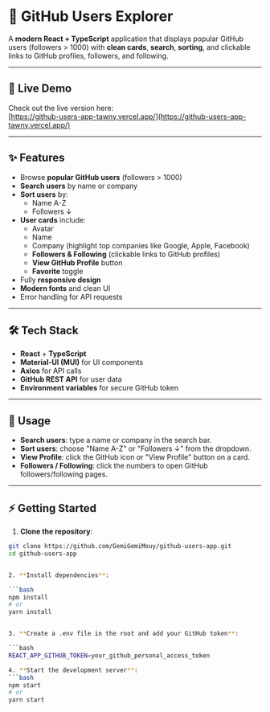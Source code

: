 # 🚀 GitHub Users Explorer

A **modern React + TypeScript** application that displays popular GitHub users (followers > 1000) with **clean cards**, **search**, **sorting**, and clickable links to GitHub profiles, followers, and following.  

---

## 🔗 Live Demo

Check out the live version here:  
[https://github-users-app-tawny.vercel.app/](https://github-users-app-tawny.vercel.app/)

---

## ✨ Features

- Browse **popular GitHub users** (followers > 1000)  
- **Search users** by name or company  
- **Sort users** by:
  - Name A-Z  
  - Followers ↓  
- **User cards** include:
  - Avatar  
  - Name  
  - Company (highlight top companies like Google, Apple, Facebook)  
  - **Followers & Following** (clickable links to GitHub profiles)  
  - **View GitHub Profile** button  
  - **Favorite** toggle  
- Fully **responsive design**  
- **Modern fonts** and clean UI  
- Error handling for API requests  

---

## 🛠 Tech Stack

- **React** + **TypeScript**  
- **Material-UI (MUI)** for UI components  
- **Axios** for API calls  
- **GitHub REST API** for user data  
- **Environment variables** for secure GitHub token  

---
## 🔗 Usage

- **Search users**: type a name or company in the search bar.  
- **Sort users**: choose "Name A-Z" or "Followers ↓" from the dropdown.  
- **View Profile**: click the GitHub icon or "View Profile" button on a card.  
- **Followers / Following**: click the numbers to open GitHub followers/following pages.  

---

## ⚡ Getting Started

1. **Clone the repository**:

```bash
git clone https://github.com/GemiGemiMouy/github-users-app.git
cd github-users-app


2. **Install dependencies**:

```bash
npm install
# or
yarn install


3. **Create a .env file in the root and add your GitHub token**:

```bash
REACT_APP_GITHUB_TOKEN=your_github_personal_access_token

4. **Start the development server**:
```bash
npm start
# or
yarn start




